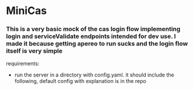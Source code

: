 # MiniCas
### This is a very basic mock of the cas login flow implementing login and serviceValidate endpoints intended for dev use. I made it because getting apereo to run sucks and the login flow itself is very simple

requirements:
- run the server in a directory with config.yaml. it should include the following, default config with explanation is in the repo